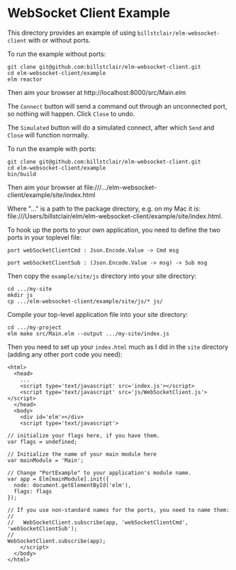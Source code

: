 # WebSocket Client Example

This directory provides an example of using `billstclair/elm-websocket-client` with or without ports.

To run the example without ports:

    git clone git@github.com:billstclair/elm-websocket-client.git
    cd elm-websocket-client/example
    elm reactor

Then aim your browser at http://localhost:8000/src/Main.elm

The `Connect` button will send a command out through an unconnected port, so nothing will happen. Click `Close` to undo.

The `Simulated` button will do a simulated connect, after which `Send` and `Close` will function normally.

To run the example with ports:

    git clone git@github.com:billstclair/elm-websocket-client.git
    cd elm-websocket-client/example
    bin/build

Then aim your browser at file:///.../elm-websocket-client/example/site/index.html

Where "..." is a path to the package directory, e.g. on my Mac it is: file:///Users/billstclair/elm/elm-websocket-client/example/site/index.html.

To hook up the ports to your own application, you need to define the two ports in your toplevel file:

    port webSocketClientCmd : Json.Encode.Value -> Cmd msg

    port webSocketClientSub : (Json.Encode.Value -> msg) -> Sub msg

Then copy the `example/site/js` directory into your site directory:

    cd .../my-site
    mkdir js
    cp .../elm-websocket-client/example/site/js/* js/
    
Compile your top-level application file into your site directory:

    cd .../my-project
    elm make src/Main.elm --output .../my-site/index.js

Then you need to set up your `index.html` much as I did in the `site` directory (adding any other port code you need):

    <html>
      <head>
        ...
        <script type='text/javascript' src='index.js'></script>
        <script type='text/javascript' src='js/WebSocketClient.js'></script>
      </head>
      <body>
        <div id='elm'></div>
        <script type='text/javascript'>

    // initialize your flags here, if you have them.
    var flags = undefined;
    
    // Initialize the name of your main module here
    var mainModule = 'Main';

    // Change "PortExample" to your application's module name.
    var app = Elm[mainModule].init({
      node: document.getElementById('elm'),
      flags: flags
    });

    // If you use non-standard names for the ports, you need to name them:
    //
    //   WebSocketClient.subscribe(app, 'webSocketClientCmd', 'webSocketClientSub');
    //
    WebSocketClient.subscribe(app);
        </script>
      </body>
    </html>
